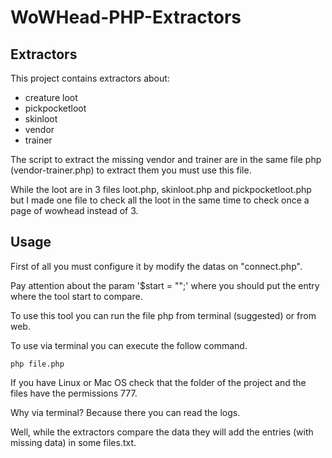 # WoWHead-PHP-Extractors

## Extractors

This project contains extractors about:

- creature loot
- pickpocketloot
- skinloot
- vendor
- trainer

The script to extract the missing vendor and trainer are in the same file php (vendor-trainer.php) to extract them you must use this file.

While the loot are in 3 files loot.php, skinloot.php and pickpocketloot.php but I made one file to check all the loot in the same time to check once a page of wowhead instead of 3.

## Usage

First of all you must configure it by modify the datas on "connect.php".

Pay attention about the param '$start = "";' where you should put the entry where the tool start to compare.

To use this tool you can run the file php from terminal (suggested) or from web.

To use via terminal you can execute the follow command.

```
php file.php
```

If you have Linux or Mac OS check that the folder of the project and the files have the permissions 777.


Why via terminal? Because there you can read the logs.

Well, while the extractors compare the data they will add the entries (with missing data) in some files.txt.
